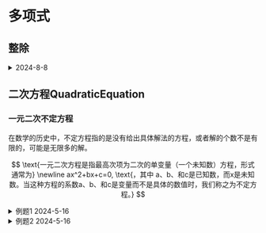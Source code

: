 # 多项式

## 整除

<details>
<summary>2024-8-8</summary>

$$
\text{证明：对任何整数}n \ge 1, 49^n - 2352n - 1 \text{可被2304}整除
$$

解答：首先观察数值特征有

$49=48+1, 2352 = 7^2 * 48, 2304=48^2$

因此需要证明 $48^2 | 49^n - 49 * 48 * n - 1$ ,其更通用的式子是 $(a-1)^2 | a^n - a(a-1)n - 1$.

$$
a^n - a(a-1)n - 1 = (a^n - 1) - a(a-1)n = (a-1)(a^-1 + a^-2+...+a+1) - a(a-1)n \newline
= (a-1)(a^-1 + a^-2+...+a+1 - an)
$$

</details>


## 二次方程QuadraticEquation

### 一元二次不定方程

在数学的历史中，不定方程指的是没有给出具体解法的方程，或者解的个数不是有限的，可能是无限多的解。

$$
\text{一元二次方程是指最高次项为二次的单变量（一个未知数）方程，形式通常为} \newline
ax^2+bx+c=0, \text{，其中 a、b、和c是已知数，而x是未知数。当这种方程的系数a、b、和c是变量而不是具体的数值时，我们称之为不定方程。}
$$

<details>
<summary>例题1 2024-5-16</summary>

$\text{已知A、n为正整数，满足}, A = (n-7)(n+8), \text{且A为完全平方数，那么n有最几个值，n的最小值是多少，n的最大值是多少？}$

分析：因为n在变化，可以把A缩放在某个区间来解题。使用换元法替换一个变量，这样就更容易理解了。

解：
$$
\text{设}k=n-7\text{,则} \newline
A = (n-7)(n+8) \to A = k(k+15) = k^2 + 15k < k^2 + 16k < k^2 + 16k + 4 = (k+8)^2 \newline
\because A=k^2 + 15k \text{是完全平方数，所以} k^2+15 \text{必然在两个完全平方数A和} (k+8)^2 \text{之间。}
$$

这样就可以一一判断两个等式之间是否成立了。

$$
k^2+15k=(k+1)^2 \to k=\frac{1}{13} \newline
k^2+15k=(k+2)^2 \to k=\frac{4}{11} \newline
k^2+15k=(k+3)^2 \to k=1 \to n=8 \to A=(8-7)(8+8)=1 \cdot 16=16=4^2 \newline
k^2+15k=(k+4)^2 \to k=\frac{16}{7} \newline
k^2+15k=(k+5)^2 \to k=5 \to n=12 \to A=(12-7)(12+8)=5 \cdot 20=100=10^2 \newline
k^2+15k=(k+6)^2 \to k=12 \to n=19 \to A=(19-7)(19+8)=12 \cdot 27 =2^2 \cdot 3 \cdot 3 \cdot 3^2=(2 \cdot 3 \cdot 3)^2 = 18^2 \newline
k^2+15k=(k+7)^2 \to k=49 \to n=56 \to A=(56-7)(56+8)=49 \cdot 64 =7^2 \cdot 8^2=(7 \cdot 8)^2 = 56^2
$$

综上所述，n有4个值，最小的是8，最大的是56.

</details>

<details>
<summary>例题2 2024-5-16</summary>

$\text{已知} n^3 + 2n^2 + 8n - 5 \text{是一个正整数的立方，则正整数的n的值可能是}$

解：

$$
n^3 < n^3 + 2n^2 + 8n - 5 < n^3 + 6n^2 + 12n + 8 = (n+2)^3 \newline
\text{可推出} \\\\
n^3 + 2n^2 + 8n - 5 = (n+1)^3 \to n^2 - 5n + 6 = 0 \to \{因式分解可得n=2或3}
$$

$$
\text{把结果待人方程也可以验证} \newline
\therefore 2^3 + 2 \cdot 2^2 + 8 \cdot 2 - 5 = 27 = 3^3 \newline
\therefore 3^3 + 2 \cdot 3^2 + 8 \cdot 3 - 5 = 64 = 4^3
$$
</details>